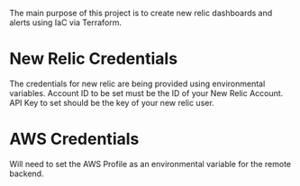 The main purpose of this project is to create new relic dashboards and alerts using IaC via Terraform.

# New Relic Credentials 
The credentials for new relic are being provided using environmental  variables. 
Account ID to be set must be the ID of your New Relic Account.
API Key to set should be the key of your new relic user.

# AWS Credentials
Will need to set the AWS Profile as an environmental variable for the remote backend.